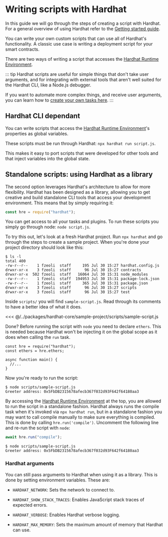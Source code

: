 # Writing scripts with Hardhat

In this guide we will go through the steps of creating a script with Hardhat. For a general overview of using Hardhat refer to the [Getting started guide].

You can write your own custom scripts that can use all of Hardhat's functionality. A classic use case is writing a deployment script for your smart contracts.

There are two ways of writing a script that accesses the [Hardhat Runtime Environment].

::: tip Hardhat scripts are useful for simple things that don't take user arguments, and for integrating with external tools that aren't well suited for the Hardhat CLI, like a Node.js debugger.

If you want to automate more complex things, and receive user arguments, you can learn how to [create your own tasks here](../guides/create-task.md). :::

## Hardhat CLI dependant

You can write scripts that access the [Hardhat Runtime Environment]'s properties as global variables.

These scripts must be run through Hardhat: `npx hardhat run script.js`.

This makes it easy to port scripts that were developed for other tools and that inject variables into the global state.

## Standalone scripts: using Hardhat as a library

The second option leverages Hardhat's architecture to allow for more flexibility. Hardhat has been designed as a library, allowing you to get creative and build standalone CLI tools that access your development environment. This means that by simply requiring it:

```js
const hre = require("hardhat");
```

You can get access to all your tasks and plugins. To run these scripts you simply go through node: `node script.js`.

To try this out, let's look at a fresh Hardhat project. Run `npx hardhat` and go through the steps to create a sample project. When you're done your project directory should look like this:

```
$ ls -l
total 400
-rw-r--r--    1 fzeoli  staff     195 Jul 30 15:27 hardhat.config.js
drwxr-xr-x    3 fzeoli  staff      96 Jul 30 15:27 contracts
drwxr-xr-x  502 fzeoli  staff   16064 Jul 30 15:31 node_modules
-rw-r--r--    1 fzeoli  staff  194953 Jul 30 15:31 package-lock.json
-rw-r--r--    1 fzeoli  staff     365 Jul 30 15:31 package.json
drwxr-xr-x    3 fzeoli  staff      96 Jul 30 15:27 scripts
drwxr-xr-x    3 fzeoli  staff      96 Jul 30 15:27 test
```

Inside `scripts/` you will find `sample-script.js`. Read through its comments to have a better idea of what it does.

<<< @/../packages/hardhat-core/sample-project/scripts/sample-script.js

Done? Before running the script with `node` you need to declare `ethers`. This is needed because Hardhat won't be injecting it on the global scope as it does when calling the `run` task.

```js{2}
const hre = require("hardhat");
const ethers = hre.ethers;

async function main() {
  //...
}
```

Now you're ready to run the script:

```
$ node scripts/sample-script.js
Greeter address: 0x5FbDB2315678afecb367f032d93F642f64180aa3
```

By accessing the [Hardhat Runtime Environment] at the top, you are allowed to run the script in a standalone fashion. Hardhat always runs the compile task when it's invoked via `npx hardhat run`, but in a standalone fashion you may want to call compile manually to make sure everything is compiled. This is done by calling `hre.run('compile')`. Uncomment the following line and re-run the script with `node`:

```js
await hre.run("compile");
```

```
$ node scripts/sample-script.js
Greeter address: 0x5FbDB2315678afecb367f032d93F642f64180aa3
```

### Hardhat arguments

You can still pass arguments to Hardhat when using it as a library. This is done by setting environment variables. These are:

- `HARDHAT_NETWORK`: Sets the network to connect to.

- `HARDHAT_SHOW_STACK_TRACES`: Enables JavaScript stack traces of expected errors.

- `HARDHAT_VERBOSE`: Enables Hardhat verbose logging.

- `HARDHAT_MAX_MEMORY`: Sets the maximum amount of memory that Hardhat can use.

[hardhat runtime environment]: ../advanced/hardhat-runtime-environment.md
[getting started guide]: ../getting-started/README.md
